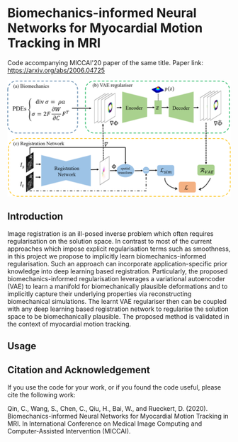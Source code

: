 # Biomechanics-informed Neural Networks for Myocardial Motion Tracking in MRI

Code accompanying MICCAI'20 paper of the same title. Paper link: https://arxiv.org/abs/2006.04725

![](framework.png)

## Introduction

Image registration is an ill-posed inverse problem which often requires regularisation on the solution space. In contrast to most of the current approaches which impose explicit regularisation terms such as smoothness, in this project we propose to implicitly learn biomechanics-informed regularisation. Such an approach can incorporate application-specific prior knowledge into deep learning based registration. Particularly, the proposed biomechanics-informed regularisation leverages a variational autoencoder (VAE) to learn a manifold for biomechanically plausible deformations and to implicitly capture their underlying properties via reconstructing biomechanical simulations. The learnt VAE regulariser then can be coupled with any deep learning based registration network to regularise the solution space to be biomechanically plausible. The proposed method is validated in the context of myocardial motion tracking.

## Usage

## Citation and Acknowledgement
If you use the code for your work, or if you found the code useful, please cite the following work:

Qin, C., Wang, S., Chen, C., Qiu, H., Bai, W., and Rueckert, D. (2020). Biomechanics-informed Neural Networks for Myocardial Motion Tracking in MRI. In International Conference on Medical Image Computing and Computer-Assisted Intervention (MICCAI).
